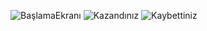 ![BaşlamaEkranı](https://github.com/Merve-clk/Yilan-Oyunu/assets/97924249/6040abf1-37df-4bbb-b01b-f77c8bf8af3a)
![Kazandınız](https://github.com/Merve-clk/Yilan-Oyunu/assets/97924249/8e8c0620-41ac-4437-baea-372b25464961)
![Kaybettiniz](https://github.com/Merve-clk/Yilan-Oyunu/assets/97924249/af0a6f59-1acc-4271-8360-020232d5f9f8)

